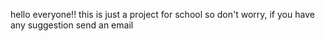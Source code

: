 hello everyone!!
this is just a project for school so don't worry, if you have any suggestion send an email 
